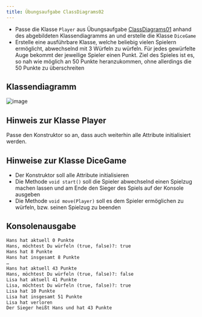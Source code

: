```yaml
---
title: Übungsaufgabe ClassDiagrams02
---
```


- Passe die Klasse `Player` aus Übungsaufgabe [ClassDiagrams01](class-diagrams01.md) anhand des abgebildeten Klassendiagramms an und erstelle die Klasse `DiceGame`
- Erstelle eine ausführbare Klasse, welche beliebig vielen Spielern ermöglicht, abwechselnd mit 3 Würfeln zu würfeln. Für jedes gewürfelte Auge bekommt der jeweilige Spieler einen Punkt. Ziel des Spieles ist es, so nah wie möglich an 50 Punkte heranzukommen, 
ohne allerdings die 50 Punkte zu überschreiten

## Klassendiagramm
![image](https://user-images.githubusercontent.com/47243617/170923102-0f58b56b-b053-4571-a239-942529110912.png)

## Hinweis zur Klasse Player
Passe den Konstruktor so an, dass auch weiterhin alle Attribute initialisiert werden.

## Hinweise zur Klasse DiceGame
- Der Konstruktor soll alle Attribute initialisieren
- Die Methode `void start()` soll die Spieler abwechselnd einen Spielzug machen lassen und am Ende den Sieger des Spiels auf der Konsole ausgeben
- Die Methode `void move(Player)` soll es dem Spieler ermöglichen zu würfeln, bzw. seinen Spielzug zu beenden

## Konsolenausgabe

```markdown
Hans hat aktuell 0 Punkte
Hans, möchtest Du würfeln (true, false)?: true
Hans hat 8 Punkte
Hans hat insgesamt 8 Punkte
…
Hans hat aktuell 43 Punkte
Hans, möchtest Du würfeln (true, false)?: false
Lisa hat aktuell 41 Punkte
Lisa, möchtest Du würfeln (true, false)?: true
Lisa hat 10 Punkte
Lisa hat insgesamt 51 Punkte
Lisa hat verloren
Der Sieger heißt Hans und hat 43 Punkte
```
